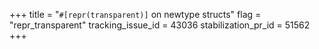 +++
title = "`#[repr(transparent)]` on newtype structs"
flag = "repr_transparent"
tracking_issue_id = 43036
stabilization_pr_id = 51562
+++

